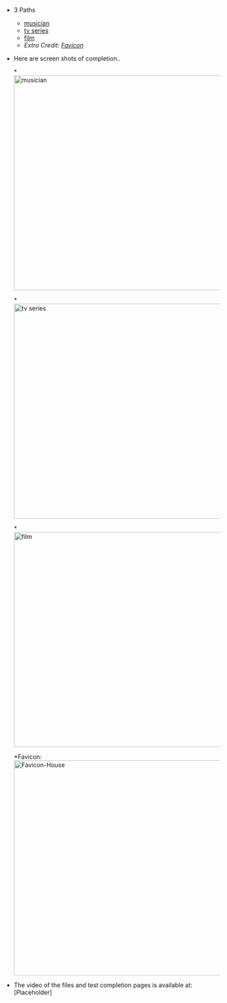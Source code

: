 * 3 Paths
  * [musician](http://localhost:4000/musician)
  * [tv series](http://localhost:4000/tvseries.html)
  * [film](http://localhost:4000/film)
  * *Extra Credit: [Favicon](http://localhost:4000/favicon.ico)*


    
* Here are screen shots of completion..

    *<img alt="musician" src="https://github.com/mallywal/cs533-f23/assets/144044644/f3626a68-8abf-433f-b5d3-bd5e4c1b2a69" width="500">

    *<img alt="tv series" src="https://github.com/mallywal/cs533-f23/assets/144044644/8170a4be-6750-4c51-8ae3-aa23f52db3ad" width="500">

    *<img  alt="film" src="https://github.com/mallywal/cs533-f23/assets/144044644/ee86ef71-aae3-4990-afc7-9dc319d30681" width="500">

    *Favicon:
      <img alt="Favicon-House" src="https://github.com/mallywal/cs533-f23/assets/144044644/d0761ad6-abb5-47be-bee1-37619101dce9" width="500">


* The video of the files and test completion pages is available at: [Placeholder]
